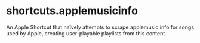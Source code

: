 # shortcuts.applemusicinfo
An Apple Shortcut that naïvely attempts to scrape applemusic.info for songs used by Apple, creating user-playable playlists from this content.
